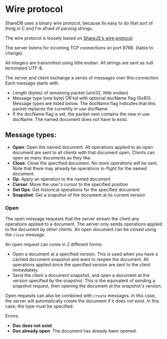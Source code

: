 # Wire protocol

ShareDB uses a binary wire protocol, because its easy to do that sort of thing in C and I'm afraid of parsing strings.

The wire protocol is loosely based on [ShareJS's wire protocol](https://github.com/josephg/ShareJS/wiki/Wire-Protocol)

The server listens for incoming TCP connections on port 8766. (liable to change).

All integers are transmitted using little endian. All strings are sent as null terminated UTF-8.

The server and client exchange a series of messages over this connection. Each message starts with:

- Length (bytes) of remaining packet (uint32, little endian)
- Message type (one byte) OR'ed with optional docName flag (0x80). Message types are listed below. The docName flag indicates that this packet replaces the currently *in use* docName.
- If the docName flag is set, the packet next contains the new in use docName. The named document does not have to exist.


## Message types:

- **Open**: Open the named document. All operations applied to an open document are sent to all clients with that document open. Clients can open as many documents as they like.
- **Close**: Close the specified document. No more operations will be sent. Note that there may already be operations in-flight for the named document.
- **Op**: Apply an operation to the named document
- **Cursor**: Move the user's cursor to the specified position
- **Get Ops**: Get historical operations for the specified document
- **Snapshot**: Get a snapshot of the document at its current version


### Open

The open message requests that the server stream the client any operations applied to a document. The server only sends operations applied to the document by other clients. An open document can be closed using the `close` message.

An open request can come in 2 different forms:

- Open a document at a specified version. This is used when you have a cached document snapshot and want to reopen the document. All operations applied since the specified version are sent to the client immediately.
- Send the client a document snapshot, and open a document at the version specified by the snapshot. This is the equivalent of sending a snapshot request, then opening the document at the snapshot's version.

Open requests can also be combined with `create` messages. In this case, the server will automatically create the document if it does not exist. In this case, the type must be specified.

Errors:

- __Doc does not exist__
- __Doc already open__: The document has already been opened.